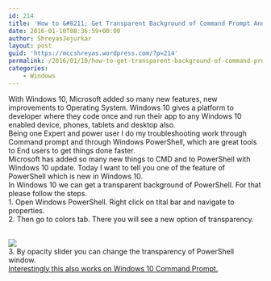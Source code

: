 ```yaml
---
id: 214
title: 'How to &#8211; Get Transparent Background of Command Prompt And PowerShell In Windows 10'
date: 2016-01-10T08:36:59+00:00
author: ShreyasJejurkar
layout: post
guid: 'https://mccshreyas.wordpress.com/?p=214'
permalink: /2016/01/10/how-to-get-transparent-background-of-command-prompt-and-powershell-in-windows-10/
categories:
    - Windows
---
```


With Windows 10, Microsoft added so many new features, new improvements to Operating System. Windows 10 gives a platform to developer where they code once and run their app to any Windows 10 enabled device, phones, tablets and desktop also.  
Being one Expert and power user I do my troubleshooting work through Command prompt and through Windows PowerShell, which are great tools to End users to get things done faster.  
Microsoft has added so many new things to CMD and to PowerShell with Windows 10 update. Today I want to tell you one of the feature of PowerShell which is new in Windows 10.  
In Windows 10 we can get a transparent background of PowerShell. For that please follow the steps.  
1\. Open Windows PowerShell. Right click on tital bar and navigate to properties.  
2\. Then go to colors tab. There you will see a new option of transparency.  
  
[  
 ![](http://mccshreyas.files.wordpress.com/2016/01/savedpicture-2016110141016.png?w=700)  ](http://mccshreyas.files.wordpress.com/2016/01/savedpicture-2016110141016.png)  
3\. By opacity slider you can change the transparency of PowerShell window.  
<u>Interestingly this also works on Windows 10 Command Prompt. </u>